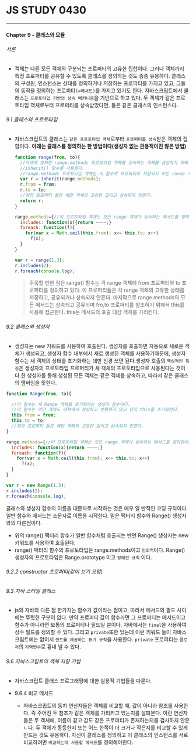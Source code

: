 # JS STUDY 0430
----
#### Chapter 9 - 클래스와 모듈
###### 서론
* 객체는 다른 모든 객체와 구분되는 프로퍼티의 고유한 집합이다.
  그러나 객체끼리 특정 프로퍼티를 공유할 수 있도록 클래스를 정의하는 것도 종종 유용하다.
  클래스의 구성원, 인스턴스는 상태를 정의하거나 저장하는 프로퍼티를 가지고 있고, 그들의 동작을 정의하는 프로퍼티`(=메서드)`를 가지고 있기도 한다.
  자바스크립트에서 클래스는 `프로토타입 기반의 상속 메커니즘`을 기반으로 하고 있다. 두 객체가 같은 프로토타입 객체로부터 프로퍼티를 상속받았다면, 둘은 같은 클래스의 인스턴스다.

###### 9.1 클래스와 프로토타입
* 자바스크립트의 클래스는 `같은 프로토타입 객체`로부터 `프로퍼티를 상속`받은 객체의 집합이다.
  **아래는 클래스를 정의하는 한 방법이다(생성자 없는 관용적이진 않은 방법)**
  ```js
  function range(from, to){
    //아래에 정의한 range.methods 프로토타입 객체를 상속하는 객체를 생성하기 위해
    //inherit() 함수를 사용한다.
    //range.methods 프로토타입 객체는 이 함수의 프로퍼티로 저장되고 모든 range 객체가 공유하는 메서드를 정의
    var r = inherit(range.methods);
    r.from = from;
    r.to = to;
    //위의 프로퍼티 들은 해당 객체의 고유한 값이고 상속되지 안흔다.
    return r;
  }

  range.methods={//이 프로토타입 객체는 모든 range 객체가 상속하는 메서드를 정의한다.
    includes: function(x){return ~~~~;}
    foreach: function(f){
      for(var x = Math.ceil(this.from); x<= this.to; x++)
        f(x);
    }
  }

  var r = range(1,3);
  r.includes(2);
  r.foreach(console.log);
  ```
  >주목할 만한 점은 range() 함수는 각 range 객체에 from 프로퍼티와 to 프로퍼티를 정의하고 있다.
  이 프로퍼티들은 각 range 객체의 고유한 상태를 저장하고, 공유되거나 상속되지 안흔다.
  마지막으로 range.methods의 모든 메서드는 상속되고 공유되며 fro,to 프로퍼티를 참조하기 위해서 this를 사용해 접근한다.
  this는 메서드의 호출 대상 객체를 가리킨다.

###### 9.2 클래스와 생성자
* 생성자는 new 키워드를 사용하여 호출된다. 생성자를 호출하면 자동으로 새로운 객체가 생성되고, 생성자 함수 내부에서 새로 생성된 객체를 사용하기때문에, 생성자 함수는 새 객체의 상태를 초기화하는 데만 신경 쓰면 된다.생성자 호출의 `핵심적인 특징`은 생성자의 프로토타입 프로퍼티가 새 객체의 프로토타입으로 사용된다는 것이다.한 생성자를 통해 생성된 모든 객체는 같은 객체를 상속하고, 따라서 같은 클래스의 멤버임을 뜻한다.
```js
function Range(from, to){

  //이 함수는 새 Range 객체를 초기화하는 생성자 함수이다.
  //이 함수는 어떤 객체도 내부에서 생성하고 반환하지 않고 단지 this를 초기화한다.
  this.from = from;
  this.to = to;
  //위의 프로퍼티 들은 해당 객체의 고유한 값이고 상속되지 안흔다.
}

range.methods={//이 프로토타입 객체는 모든 range 객체가 상속하는 메서드를 정의한다.
  includes: function(x){return ~~~~;}
  foreach: function(f){
    for(var x = Math.ceil(this.from); x<= this.to; x++)
      f(x);
  }
}

var r = new Range(1,3);
r.includes(2);
r.foreach(console.log);
```
클래스와 생성자 함수의 이름을 대문자로 시작하는 것은 매우 일
반적인 코딩 규칙이다. 일반 함수와 메서드는 소문자로 이름을 시작한다. 밑은 팩터리 함수와 Range() 생성자와의 다른점이다.
  * 위의 range() 팩터리 함수가 일반 함수처럼 호출되는 반면 Range() 생성자는 new 키워드를 사용하여 호출된다.
  * range() 팩터리 함수의 프로토타입은 range.methods이고 `임의적`이다.
  Range() 생성자의 프로토타입은 Range.prototype 이고 `정해진 규칙` 이다.

###### 9.2.2 constructor 프로퍼티(같이 보기 요망)

###### 9.3 자바 스타일 클래스
* js와 자바와 다른 점 한가지는 함수가 값이라는 점이고, 따라서 메서드와 필드 사이에는 뚜렷한 구분이 없다.
만약 프로퍼티 값이 함수라면 그 프로퍼티는 메서드이고 함수가 아니라면 보통의 프로퍼티나 필드일 뿐이다.
자바에서는 `final`을 사용하여 상수 필드를 정의할 수 있다. 그리고 `private`또한 있는데 이런 키워드 들이 자바스크립트에는 없어서 `힌트를 제공하는 표기 규칙`을 사용한다.
`private` 프로퍼티는 `클로저`의 `지역변수`로 흉내 낼 수 있다.

###### 9.6 자바스크립트의 객체 지향 기법
* 자바스크립트 클래스 프로그래밍에 대한 실용적 기법들을 다룬다.

* 9.6.4 비교 메서드
  * 자바스크립트의 동치 연산자들은 객체를 비교할 때, 값이 아니라 참조를 사용한다.
  즉 주어진 두 참조가 같은 객체를 가리키고 있는지를 살펴본다.
  이런 연산자들은 두 객체에, 이름이 같고 값도 같은 프로퍼티가 존재하는지를 검사하지 안흔ㄴ다. 두 객체가 동등한지 또는 어느 한쪽이 더 크거나 작은지를 비교할 수 있게 만드는 것도 유용하다.
  자신이 클래스를 정의하고 이 클래스의 인스턴스를 서로 비교하려면 `비교하는데 사용할 메서드`를 정의해야한다.
